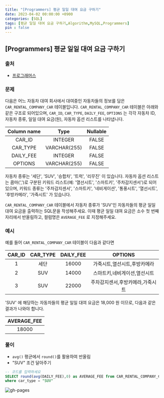 ```yaml
---
title: "[Programmers] 평균 일일 대여 요금 구하기"
date: 2023-04-02 00:00:00 +0900
categories: [SQL]
tags: [평균 일일 대여 요금 구하기,Algorithm,MySQL,Programmers]
pin : false
---
```


## [Programmers] 평균 일일 대여 요금 구하기

### 출처
- <a href="https://school.programmers.co.kr/learn/courses/30/lessons/151136" target="_blank"> 프로그래머스 </a>

### 문제

다음은 어느 자동차 대여 회사에서 대여중인 자동차들의 정보를 담은 `CAR_RENTAL_COMPANY_CAR` 테이블입니다. `CAR_RENTAL_COMPANY_CAR` 테이블은 아래와 같은 구조로 되어있으며, `CAR_ID`, `CAR_TYPE`, `DAILY_FEE`, `OPTIONS` 는 각각 자동차 ID, 자동차 종류, 일일 대여 요금(원), 자동차 옵션 리스트를 나타냅니다.

|Column name|Type|Nullable|
|:--:|:--:|:--:|
|CAR_ID|INTEGER|FALSE
|CAR_TYPE|VARCHAR(255)|FALSE
|DAILY_FEE|INTEGER|FALSE
|OPTIONS|VARCHAR(255)|FALSE

자동차 종류는 '세단', 'SUV', '승합차', '트럭', '리무진' 이 있습니다. 자동차 옵션 리스트는 콤마(',')로 구분된 키워드 리스트(예: '열선시트', '스마트키', '주차감지센서')로 되어있으며, 키워드 종류는 '주차감지센서', '스마트키', '네비게이션', '통풍시트', '열선시트', '후방카메라', '가죽시트' 가 있습니다.

`CAR_RENTAL_COMPANY_CAR` 테이블에서 자동차 종류가 'SUV'인 자동차들의 평균 일일 대여 요금을 출력하는 SQL문을 작성해주세요. 이때 평균 일일 대여 요금은 소수 첫 번째 자리에서 반올림하고, 컬럼명은 `AVERAGE_FEE` 로 지정해주세요.

### 예시

예를 들어 `CAR_RENTAL_COMPANY_CAR` 테이블이 다음과 같다면

|CAR_ID|CAR_TYPE|DAILY_FEE|OPTIONS|
|:--:|:--:|:--:|:--:|
|1|세단|16000|가죽시트,열선시트,후방카메라|
|2|SUV|14000|스마트키,네비게이션,열선시트|
|3|SUV|22000|주차감지센서,후방카메라,가죽시트|

'SUV' 에 해당하는 자동차들의 평균 일일 대여 요금은 18,000 원 이므로, 다음과 같은 결과가 나와야 합니다.

|AVERAGE_FEE|
|:--:|
|18000|

### 풀이
- `avg()` 평균에서 `round()`를 활용하여 반올림
- "SUV" 조건 달아주기
```sql
-- 코드를 입력하세요
SELECT round(avg(DAILY_FEE),0) as AVERAGE_FEE from CAR_RENTAL_COMPANY_CAR
where car_type = "SUV"
```

![gh-pages](../../../assets/img/favicons/android-chrome-256x256.png)
